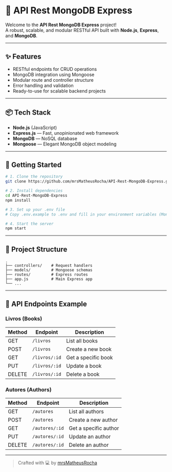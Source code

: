 # 🚀 API Rest MongoDB Express

Welcome to the **API Rest MongoDB Express** project!  
A robust, scalable, and modular RESTful API built with **Node.js**, **Express**, and **MongoDB**.

---

## ✨ Features

- RESTful endpoints for CRUD operations
- MongoDB integration using Mongoose
- Modular route and controller structure
- Error handling and validation
- Ready-to-use for scalable backend projects

---

## 📦 Tech Stack

- **Node.js** (JavaScript)
- **Express.js** — Fast, unopinionated web framework
- **MongoDB** — NoSQL database
- **Mongoose** — Elegant MongoDB object modeling

---

## 🚦 Getting Started

```bash
# 1. Clone the repository
git clone https://github.com/mrsMatheusRocha/API-Rest-MongoDB-Express.git

# 2. Install dependencies
cd API-Rest-MongoDB-Express
npm install

# 3. Set up your .env file
# Copy .env.example to .env and fill in your environment variables (MongoDB URI, etc.)

# 4. Start the server
npm start
```

---

## 📁 Project Structure

```
.
├── controllers/    # Request handlers
├── models/         # Mongoose schemas
├── routes/         # Express routes
├── app.js          # Main Express app
└── ...
```

---

## 🔗 API Endpoints Example

### Livros (Books)

| Method | Endpoint         | Description           |
|--------|-----------------|-----------------------|
| GET    | `/livros`       | List all books        |
| POST   | `/livros`       | Create a new book     |
| GET    | `/livros/:id`   | Get a specific book   |
| PUT    | `/livros/:id`   | Update a book         |
| DELETE | `/livros/:id`   | Delete a book         |

### Autores (Authors)

| Method | Endpoint           | Description             |
|--------|-------------------|-------------------------|
| GET    | `/autores`        | List all authors        |
| POST   | `/autores`        | Create a new author     |
| GET    | `/autores/:id`    | Get a specific author   |
| PUT    | `/autores/:id`    | Update an author        |
| DELETE | `/autores/:id`    | Delete an author        |

---

> Crafted with 💻 by [mrsMatheusRocha](https://github.com/mrsMatheusRocha)
